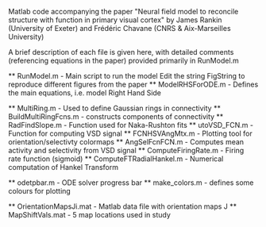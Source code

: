 Matlab code accompanying the paper
"Neural field model to reconcile structure with function in primary 
visual cortex"
by James Rankin (University of Exeter) 
and Frédéric Chavane (CNRS & Aix-Marseilles University)

A brief description of each file is given here, with detailed comments 
(referencing equations in the paper) provided primarily in RunModel.m

** RunModel.m - Main script to run the model
Edit the string FigString to reproduce different figures from the paper
** ModelRHSForODE.m - Defines the main equations, 
i.e. model Right Hand Side

** MultiRing.m - Used to define Gaussian rings in connectivity
** BuildMultiRingFcns.m - constructs components of connectivity
** RadFindSlope.m - Function used for Naka-Rushton fits
** utoVSD_FCN.m - Function for computing VSD signal
** FCNHSVAngMtx.m - Plotting tool for orientation/selectivty colormaps
** AngSelFcnFCN.m - Computes mean activity and selectivity from VSD signal
** ComputeFiringRate.m - Firing rate function (sigmoid)
** ComputeFTRadialHankel.m - Numerical computation of Hankel Transform

** odetpbar.m - ODE solver progress bar
** make_colors.m - defines some colours for plotting

** OrientationMapsJi.mat - Matlab data file with orientation maps J
** MapShiftVals.mat - 5 map locations used in study 
